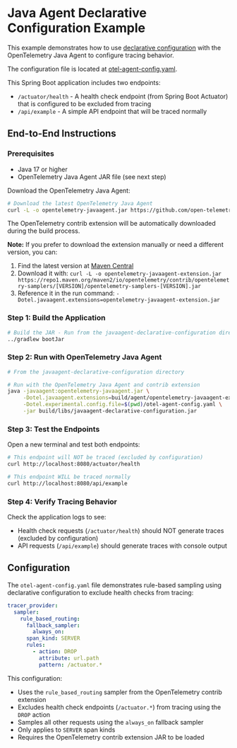 # Java Agent Declarative Configuration Example

This example demonstrates how to use [declarative configuration](https://opentelemetry.io/docs/specs/otel/configuration/#declarative-configuration) with the OpenTelemetry Java Agent to configure tracing behavior.

The configuration file is located at [otel-agent-config.yaml](./otel-agent-config.yaml).

This Spring Boot application includes two endpoints:
- `/actuator/health` - A health check endpoint (from Spring Boot Actuator) that is configured to be excluded from tracing
- `/api/example` - A simple API endpoint that will be traced normally

## End-to-End Instructions

### Prerequisites
* Java 17 or higher
* OpenTelemetry Java Agent JAR file (see next step)

Download the OpenTelemetry Java Agent:
```bash
# Download the latest OpenTelemetry Java Agent
curl -L -o opentelemetry-javaagent.jar https://github.com/open-telemetry/opentelemetry-java-instrumentation/releases/latest/download/opentelemetry-javaagent.jar
```

The OpenTelemetry contrib extension will be automatically downloaded during the build process.

**Note:** If you prefer to download the extension manually or need a different version, you can:
1. Find the latest version at [Maven Central](https://mvnrepository.com/artifact/io.opentelemetry.contrib/opentelemetry-samplers)
2. Download it with: `curl -L -o opentelemetry-javaagent-extension.jar https://repo1.maven.org/maven2/io/opentelemetry/contrib/opentelemetry-samplers/[VERSION]/opentelemetry-samplers-[VERSION].jar`
3. Reference it in the run command: `-Dotel.javaagent.extensions=opentelemetry-javaagent-extension.jar`

### Step 1: Build the Application

```bash
# Build the JAR - Run from the javaagent-declarative-configuration directory
../gradlew bootJar
```

### Step 2: Run with OpenTelemetry Java Agent

```bash
# From the javaagent-declarative-configuration directory

# Run with the OpenTelemetry Java Agent and contrib extension
java -javaagent:opentelemetry-javaagent.jar \
     -Dotel.javaagent.extensions=build/agent/opentelemetry-javaagent-extension.jar \
     -Dotel.experimental.config.file=$(pwd)/otel-agent-config.yaml \
     -jar build/libs/javaagent-declarative-configuration.jar
```

### Step 3: Test the Endpoints

Open a new terminal and test both endpoints:

```bash
# This endpoint will NOT be traced (excluded by configuration)
curl http://localhost:8080/actuator/health

# This endpoint WILL be traced normally
curl http://localhost:8080/api/example
```

### Step 4: Verify Tracing Behavior

Check the application logs to see:
- Health check requests (`/actuator/health`) should NOT generate traces (excluded by configuration)
- API requests (`/api/example`) should generate traces with console output

## Configuration

The `otel-agent-config.yaml` file demonstrates rule-based sampling using declarative configuration to exclude health checks from tracing:

```yaml
tracer_provider:
  sampler:
    rule_based_routing:
      fallback_sampler:
        always_on:
      span_kind: SERVER
      rules:
        - action: DROP
          attribute: url.path
          pattern: /actuator.*
```

This configuration:
- Uses the `rule_based_routing` sampler from the OpenTelemetry contrib extension
- Excludes health check endpoints (`/actuator.*`) from tracing using the `DROP` action
- Samples all other requests using the `always_on` fallback sampler
- Only applies to `SERVER` span kinds
- Requires the OpenTelemetry contrib extension JAR to be loaded
